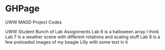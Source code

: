 # GHPage
UWW MAGD Project Codes

UWW Student
Bunch of Lab Assignments
Lab 6 is a halloween array I think
Lab 7 is a weather scene with different rotations and scaling stuff
Lab 8 is a few preloaded images of my beagle Lilly with some text in it
